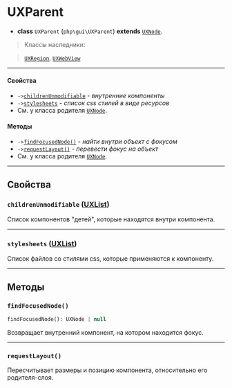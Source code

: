 # UXParent

- **class** `UXParent` (`php\gui\UXParent`) **extends** [`UXNode`](UXNode).

> Классы наследники:

> [`UXRegion`](UXRegion), [`UXWebView`](UXWebView)

---

#### Свойства
- `->`[`childrenUnmodifiable`](#childrenunmodifiable-uxlist) - _внутренние компоненты_
- `->`[`stylesheets`](#stylesheets-uxlist) - _список css стилей в виде ресурсов_
- См. у класса родителя [`UXNode`](UXNode).

#### Методы
- `->`[`findFocusedNode()`](#findfocusednode) - _найти внутри объект с фокусом_
- `->`[`requestLayout()`](#requestLayout) - _перевести фокус на объект_
- См. у класса родителя [`UXNode`](UXNode).

---

## Свойства

### `childrenUnmodifiable` ([UXList](UXList))
Список компонентов "детей", которые находятся внутри компонента.

---

### `stylesheets` ([UXList](UXList))
Список файлов со стилями css, которые применяются к компоненту.

---

## Методы
 
### `findFocusedNode()`
```php
findFocusedNode(): UXNode | null
```
Возвращает внутренний компонент, на котором находится фокус.

---

### `requestLayout()`
Пересчитывает размеры и позицию компонента, относительно его родителя-слоя.

